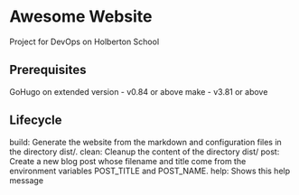 # Awesome Website

Project for DevOps on Holberton School

## Prerequisites
GoHugo on extended version - v0.84 or above make - v3.81 or above

## Lifecycle
build: Generate the website from the markdown and configuration files in the directory dist/. clean: Cleanup the content of the directory dist/ post: Create a new blog post whose filename and title come from the environment variables POST_TITLE and POST_NAME. help: Shows this help message